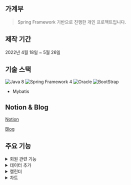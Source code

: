 ## 가계부
> Spring Framework 기반으로 진행한 개인 프로젝트입니다.

## 제작 기간
2022년 4월 18일 ~ 5월 26일

## 기술 스택
![Java 8](https://img.shields.io/badge/Java-ED8B00?style=for-the-badge&logo=openjdk&logoColor=white)
![Spring Framework 4](https://img.shields.io/badge/Spring-6DB33F?style=for-the-badge&logo=spring&logoColor=white)
![Oracle](https://img.shields.io/badge/Oracle-F80000?style=for-the-badge&logo=Oracle&logoColor=white)
![BootStrap](https://img.shields.io/badge/Bootstrap-563D7C?style=for-the-badge&logo=bootstrap&logoColor=white)

+ Mybatis

## Notion & Blog
[Notion](https://spotty-gardenia-d4a.notion.site/75ec5ce7cea54fe7bb41c80ca8ffb10e?pvs=4)

[Blog](https://cookie9606.tistory.com/53)

## 주요 기능
<details>
  <summary>
    회원 관련 기능
  </summary>
  - 아이디 중복 확인 및 유효성 검사
  - 비밀번호 유효성 검사 및 BCryptPasswordEncoder로 암호화
</details>
<details>
  <summary>
    데이터 추가
  </summary>
  - 현금/카드, 수입/지출, 카테고리, 날짜, 금액 입력
  - 수입/지출 선택에 따라 카테고리 분류
</details>
<details>
  <summary>
    캘린더
  </summary>
  - FullCalender API 이용
  - 잔액, 수입, 지출 금액 조회
  - 해당 달의 (수입 또는 지출) 데이터 조회
</details>
<details>
  <summary>
    차트
  </summary>
    - Google Chart API 이용
    - 잔액, 수입, 지출 금액 조회
    - 해당 달의 (수입 또는 지출) 카테고리 별 비중을 원형차트로 표시
    - 수입 또는 지출 리스트 (날짜, 카테고리, 금액) 조회
</details>
